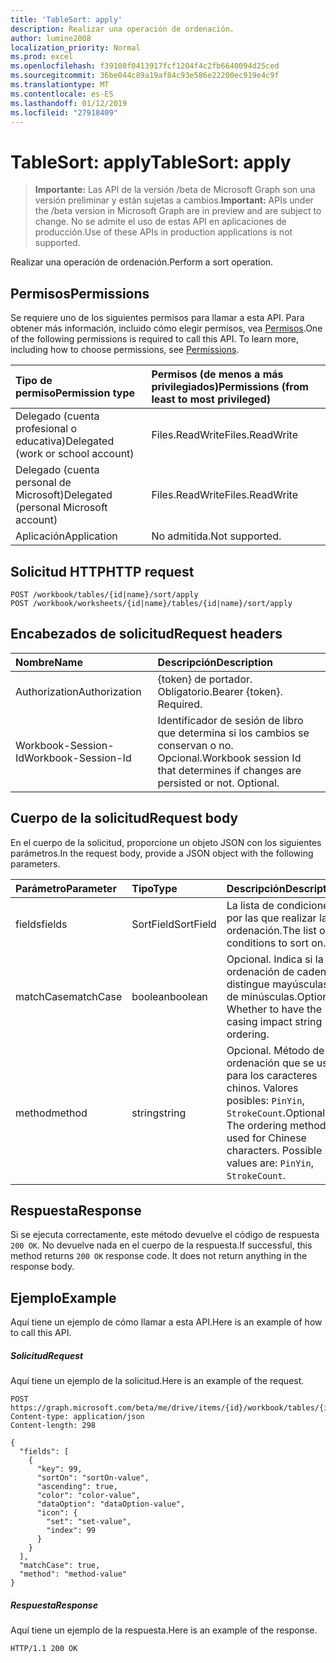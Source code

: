 ```yaml
---
title: 'TableSort: apply'
description: Realizar una operación de ordenación.
author: lumine2008
localization_priority: Normal
ms.prod: excel
ms.openlocfilehash: f39108f0413917fcf1204f4c2fb6640094d25ced
ms.sourcegitcommit: 36be044c89a19af84c93e586e22200ec919e4c9f
ms.translationtype: MT
ms.contentlocale: es-ES
ms.lasthandoff: 01/12/2019
ms.locfileid: "27918409"
---
```

# <a name="tablesort-apply"></a><span data-ttu-id="25bf3-103">TableSort: apply</span><span class="sxs-lookup"><span data-stu-id="25bf3-103">TableSort: apply</span></span>

> <span data-ttu-id="25bf3-104">**Importante:** Las API de la versión /beta de Microsoft Graph son una versión preliminar y están sujetas a cambios.</span><span class="sxs-lookup"><span data-stu-id="25bf3-104">**Important:** APIs under the /beta version in Microsoft Graph are in preview and are subject to change.</span></span> <span data-ttu-id="25bf3-105">No se admite el uso de estas API en aplicaciones de producción.</span><span class="sxs-lookup"><span data-stu-id="25bf3-105">Use of these APIs in production applications is not supported.</span></span>

<span data-ttu-id="25bf3-106">Realizar una operación de ordenación.</span><span class="sxs-lookup"><span data-stu-id="25bf3-106">Perform a sort operation.</span></span>
## <a name="permissions"></a><span data-ttu-id="25bf3-107">Permisos</span><span class="sxs-lookup"><span data-stu-id="25bf3-107">Permissions</span></span>
<span data-ttu-id="25bf3-p102">Se requiere uno de los siguientes permisos para llamar a esta API. Para obtener más información, incluido cómo elegir permisos, vea [Permisos](/graph/permissions-reference).</span><span class="sxs-lookup"><span data-stu-id="25bf3-p102">One of the following permissions is required to call this API. To learn more, including how to choose permissions, see [Permissions](/graph/permissions-reference).</span></span>

|<span data-ttu-id="25bf3-110">Tipo de permiso</span><span class="sxs-lookup"><span data-stu-id="25bf3-110">Permission type</span></span>      | <span data-ttu-id="25bf3-111">Permisos (de menos a más privilegiados)</span><span class="sxs-lookup"><span data-stu-id="25bf3-111">Permissions (from least to most privileged)</span></span>              |
|:--------------------|:---------------------------------------------------------|
|<span data-ttu-id="25bf3-112">Delegado (cuenta profesional o educativa)</span><span class="sxs-lookup"><span data-stu-id="25bf3-112">Delegated (work or school account)</span></span> | <span data-ttu-id="25bf3-113">Files.ReadWrite</span><span class="sxs-lookup"><span data-stu-id="25bf3-113">Files.ReadWrite</span></span>    |
|<span data-ttu-id="25bf3-114">Delegado (cuenta personal de Microsoft)</span><span class="sxs-lookup"><span data-stu-id="25bf3-114">Delegated (personal Microsoft account)</span></span> | <span data-ttu-id="25bf3-115">Files.ReadWrite</span><span class="sxs-lookup"><span data-stu-id="25bf3-115">Files.ReadWrite</span></span>    |
|<span data-ttu-id="25bf3-116">Aplicación</span><span class="sxs-lookup"><span data-stu-id="25bf3-116">Application</span></span> | <span data-ttu-id="25bf3-117">No admitida.</span><span class="sxs-lookup"><span data-stu-id="25bf3-117">Not supported.</span></span> |

## <a name="http-request"></a><span data-ttu-id="25bf3-118">Solicitud HTTP</span><span class="sxs-lookup"><span data-stu-id="25bf3-118">HTTP request</span></span>
<!-- { "blockType": "ignored" } -->
```http
POST /workbook/tables/{id|name}/sort/apply
POST /workbook/worksheets/{id|name}/tables/{id|name}/sort/apply

```
## <a name="request-headers"></a><span data-ttu-id="25bf3-119">Encabezados de solicitud</span><span class="sxs-lookup"><span data-stu-id="25bf3-119">Request headers</span></span>
| <span data-ttu-id="25bf3-120">Nombre</span><span class="sxs-lookup"><span data-stu-id="25bf3-120">Name</span></span>       | <span data-ttu-id="25bf3-121">Descripción</span><span class="sxs-lookup"><span data-stu-id="25bf3-121">Description</span></span>|
|:---------------|:----------|
| <span data-ttu-id="25bf3-122">Authorization</span><span class="sxs-lookup"><span data-stu-id="25bf3-122">Authorization</span></span>  | <span data-ttu-id="25bf3-p103">{token} de portador. Obligatorio.</span><span class="sxs-lookup"><span data-stu-id="25bf3-p103">Bearer {token}. Required.</span></span> |
| <span data-ttu-id="25bf3-125">Workbook-Session-Id</span><span class="sxs-lookup"><span data-stu-id="25bf3-125">Workbook-Session-Id</span></span>  | <span data-ttu-id="25bf3-p104">Identificador de sesión de libro que determina si los cambios se conservan o no. Opcional.</span><span class="sxs-lookup"><span data-stu-id="25bf3-p104">Workbook session Id that determines if changes are persisted or not. Optional.</span></span>|

## <a name="request-body"></a><span data-ttu-id="25bf3-128">Cuerpo de la solicitud</span><span class="sxs-lookup"><span data-stu-id="25bf3-128">Request body</span></span>
<span data-ttu-id="25bf3-129">En el cuerpo de la solicitud, proporcione un objeto JSON con los siguientes parámetros.</span><span class="sxs-lookup"><span data-stu-id="25bf3-129">In the request body, provide a JSON object with the following parameters.</span></span>

| <span data-ttu-id="25bf3-130">Parámetro</span><span class="sxs-lookup"><span data-stu-id="25bf3-130">Parameter</span></span>    | <span data-ttu-id="25bf3-131">Tipo</span><span class="sxs-lookup"><span data-stu-id="25bf3-131">Type</span></span>   |<span data-ttu-id="25bf3-132">Descripción</span><span class="sxs-lookup"><span data-stu-id="25bf3-132">Description</span></span>|
|:---------------|:--------|:----------|
|<span data-ttu-id="25bf3-133">fields</span><span class="sxs-lookup"><span data-stu-id="25bf3-133">fields</span></span>|<span data-ttu-id="25bf3-134">SortField</span><span class="sxs-lookup"><span data-stu-id="25bf3-134">SortField</span></span>|<span data-ttu-id="25bf3-135">La lista de condiciones por las que realizar la ordenación.</span><span class="sxs-lookup"><span data-stu-id="25bf3-135">The list of conditions to sort on.</span></span>|
|<span data-ttu-id="25bf3-136">matchCase</span><span class="sxs-lookup"><span data-stu-id="25bf3-136">matchCase</span></span>|<span data-ttu-id="25bf3-137">boolean</span><span class="sxs-lookup"><span data-stu-id="25bf3-137">boolean</span></span>|<span data-ttu-id="25bf3-p105">Opcional. Indica si la ordenación de cadenas distingue mayúsculas de minúsculas.</span><span class="sxs-lookup"><span data-stu-id="25bf3-p105">Optional. Whether to have the casing impact string ordering.</span></span>|
|<span data-ttu-id="25bf3-140">method</span><span class="sxs-lookup"><span data-stu-id="25bf3-140">method</span></span>|<span data-ttu-id="25bf3-141">string</span><span class="sxs-lookup"><span data-stu-id="25bf3-141">string</span></span>|<span data-ttu-id="25bf3-p106">Opcional. Método de ordenación que se usa para los caracteres chinos.  Valores posibles: `PinYin`, `StrokeCount`.</span><span class="sxs-lookup"><span data-stu-id="25bf3-p106">Optional. The ordering method used for Chinese characters.  Possible values are: `PinYin`, `StrokeCount`.</span></span>|

## <a name="response"></a><span data-ttu-id="25bf3-145">Respuesta</span><span class="sxs-lookup"><span data-stu-id="25bf3-145">Response</span></span>

<span data-ttu-id="25bf3-p107">Si se ejecuta correctamente, este método devuelve el código de respuesta `200 OK`. No devuelve nada en el cuerpo de la respuesta.</span><span class="sxs-lookup"><span data-stu-id="25bf3-p107">If successful, this method returns `200 OK` response code. It does not return anything in the response body.</span></span>

## <a name="example"></a><span data-ttu-id="25bf3-148">Ejemplo</span><span class="sxs-lookup"><span data-stu-id="25bf3-148">Example</span></span>
<span data-ttu-id="25bf3-149">Aquí tiene un ejemplo de cómo llamar a esta API.</span><span class="sxs-lookup"><span data-stu-id="25bf3-149">Here is an example of how to call this API.</span></span>
##### <a name="request"></a><span data-ttu-id="25bf3-150">Solicitud</span><span class="sxs-lookup"><span data-stu-id="25bf3-150">Request</span></span>
<span data-ttu-id="25bf3-151">Aquí tiene un ejemplo de la solicitud.</span><span class="sxs-lookup"><span data-stu-id="25bf3-151">Here is an example of the request.</span></span>
<!-- {
  "blockType": "request",
  "name": "tablesort_apply"
}-->
```http
POST https://graph.microsoft.com/beta/me/drive/items/{id}/workbook/tables/{id|name}/sort/apply
Content-type: application/json
Content-length: 298

{
  "fields": [
    {
      "key": 99,
      "sortOn": "sortOn-value",
      "ascending": true,
      "color": "color-value",
      "dataOption": "dataOption-value",
      "icon": {
        "set": "set-value",
        "index": 99
      }
    }
  ],
  "matchCase": true,
  "method": "method-value"
}
```

##### <a name="response"></a><span data-ttu-id="25bf3-152">Respuesta</span><span class="sxs-lookup"><span data-stu-id="25bf3-152">Response</span></span>
<span data-ttu-id="25bf3-153">Aquí tiene un ejemplo de la respuesta.</span><span class="sxs-lookup"><span data-stu-id="25bf3-153">Here is an example of the response.</span></span> 
<!-- {
  "blockType": "response",
  "truncated": true,
  "@odata.type": "microsoft.graph.none"
} -->
```http
HTTP/1.1 200 OK
```

<!-- uuid: 8fcb5dbc-d5aa-4681-8e31-b001d5168d79
2015-10-25 14:57:30 UTC -->
<!-- {
  "type": "#page.annotation",
  "description": "TableSort: apply",
  "keywords": "",
  "section": "documentation",
  "tocPath": ""
}-->
